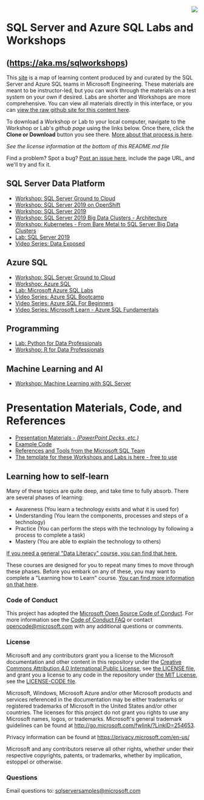 <img style="float: right;" src="./graphics/solutions-microsoft-logo-small.png">

# SQL Server and Azure SQL Labs and Workshops
## (https://aka.ms/sqlworkshops)

This [site](https://lab.github.com/githubtraining/introduction-to-github) is a map of learning content produced by and curated by the SQL Server and Azure SQL teams in Microsoft Engineering. These materials are meant to be instructor-led, but you can work through the materials on a test system on your own if desired. Labs are shorter and Workshops are more comprehensive. You can view all materials directly in this interface, or you can [view the raw github site for this content here](https://github.com/Microsoft/sqlworkshops).

To download a Workshop or Lab to your local computer, navigate to the Workshop or Lab's *github page* using the links below. Once there, click the **Clone or Download** button you see there. [More about that process is here](https://help.github.com/en/github/creating-cloning-and-archiving-repositories/cloning-a-repository). 

*See the license information at the bottom of this README.md file*

Find a problem? Spot a bug? [Post an issue here](https://github.com/Microsoft/sqlworkshops/issues), include the page URL, and we'll try and fix it.

## SQL Server Data Platform

- [Workshop: SQL Server Ground to Cloud](https://github.com/microsoft/sqlworkshops-sqlg2c)
- [Workshop: SQL Server 2019 on OpenShift](https://github.com/microsoft/sqlworkshops-sqlonopenshift)
- [Workshop: SQL Server 2019](https://github.com/microsoft/sqlworkshops-sql2019workshop)
- [Workshop: SQL Server 2019 Big Data Clusters - Architecture](https://github.com/Microsoft/sqlworkshops-bdc)
- [Workshop: Kubernetes - From Bare Metal to SQL Server Big Data Clusters](https://github.com/microsoft/sqlworkshops-k8stobdc)
- [Lab: SQL Server 2019](https://github.com/microsoft/sqlworkshops-sql2019lab) 
- [Video Series: Data Exposed](https://www.youtube.com/playlist?list=PLlrxD0HtieHieV7Jls72yFPSKyGqycbZR&WT.mc_id=dataexposed-c9-niner)

## Azure SQL 

- [Workshop: SQL Server Ground to Cloud](https://github.com/microsoft/sqlworkshops-sqlg2c)
- [Workshop: Azure SQL](https://github.com/microsoft/sqlworkshops-azuresqlworkshop)
- [Lab: Microsoft Azure SQL Labs](https://github.com/microsoft/sqlworkshops-azuresqllabs)
- [Video Series: Azure SQL Bootcamp](https://aka.ms/azuresqlbootcamp)
- [Video Series: Azure SQL For Beginners](https://aka.ms/azuresql4beginners)
- [Video Series: Microsoft Learn - Azure SQL Fundamentals](https://aka.ms/azuresql4beginnersw)

## Programming

- [Lab: Python for Data Professionals](https://github.com/microsoft/sqlworkshops-pythonfordatapros)
- [Workshop: R for Data Professionals](https://github.com/microsoft/sqlworkshops-RForDataProfessionals)

## Machine Learning and AI

- [Workshop: Machine Learning with SQL Server](https://github.com/microsoft/sqlworkshops-sqlmlsvc)

# Presentation Materials, Code, and References

- [Presentation Materials - *(PowerPoint Decks, etc.)*](https://github.com/Microsoft/sqlworkshops/tree/master/References/README.MD#decks)
- [Example Code](https://github.com/Microsoft/sqlworkshops/tree/master/References/README.MD#code)
- [References and Tools from the Microsoft SQL Team](https://github.com/Microsoft/sqlworkshops/tree/master/References/README.MD#links)
- [The template for these Workshops and Labs is here - free to use](https://github.com/microsoft/sqlworkshops-template)

## Learning how to self-learn

Many of these topics are quite deep, and take time to fully absorb. There are several phases of learning:

 - Awareness (You learn a technology exists and what it is used for)
 - Understanding (You learn the components, processes and steps of a technology)
 - Practice (You can perform the steps with the technology by following a process to complete a task)
 - Mastery (You are able to explain the technology to others)

[If you need a general "Data Literacy" course, you can find that here.](https://github.com/BuckWoody/presentations/tree/master/dataliteracy)

These courses are designed for you to repeat many times to move through these phases. Before you embark on any of these, you may want to complete a "Learning how to Learn" course. <a href="https://www.coursera.org/learn/learning-how-to-learn" target="_blank">You can find more information on that here</a>. 

### Code of Conduct
This project has adopted the [Microsoft Open Source Code of Conduct](https://opensource.microsoft.com/codeofconduct/). For more information see the [Code of Conduct FAQ](https://opensource.microsoft.com/codeofconduct/faq/) or contact [opencode@microsoft.com](mailto:opencode@microsoft.com) with any additional questions or comments.

### License
Microsoft and any contributors grant you a license to the Microsoft documentation and other content in this repository under the [Creative Commons Attribution 4.0 International Public License](https://creativecommons.org/licenses/by/4.0/legalcode), see [the LICENSE file](https://github.com/MicrosoftDocs/mslearn-tailspin-spacegame-web/blob/master/LICENSE), and grant you a license to any code in the repository under [the MIT License](https://opensource.org/licenses/MIT), see the [LICENSE-CODE file](https://github.com/MicrosoftDocs/mslearn-tailspin-spacegame-web/blob/master/LICENSE-CODE).

Microsoft, Windows, Microsoft Azure and/or other Microsoft products and services referenced in the documentation
may be either trademarks or registered trademarks of Microsoft in the United States and/or other countries.
The licenses for this project do not grant you rights to use any Microsoft names, logos, or trademarks.
Microsoft's general trademark guidelines can be found at http://go.microsoft.com/fwlink/?LinkID=254653.

Privacy information can be found at https://privacy.microsoft.com/en-us/

Microsoft and any contributors reserve all other rights, whether under their respective copyrights, patents,
or trademarks, whether by implication, estoppel or otherwise.

### Questions
Email questions to: sqlserversamples@microsoft.com
